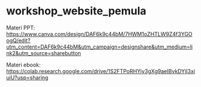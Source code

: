 # workshop_website_pemula

Materi PPT: https://www.canva.com/design/DAF6k9c44bM/7HWM1oZHTLW9Z4f3YGOogQ/edit?utm_content=DAF6k9c44bM&utm_campaign=designshare&utm_medium=link2&utm_source=sharebutton

Materi ebook: https://colab.research.google.com/drive/1S2FTPoRHYiy3gXg9aeIBvkDYjI3xiuiU?usp=sharing
